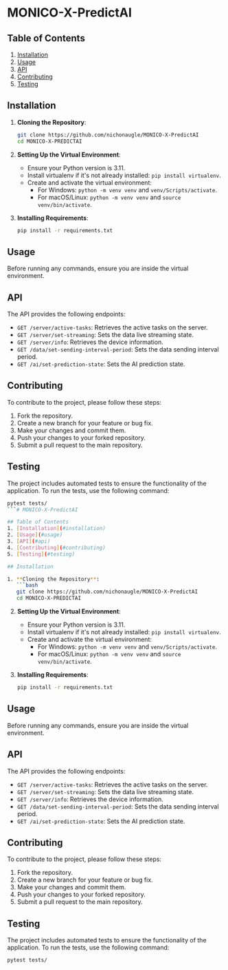 # MONICO-X-PredictAI

## Table of Contents
1. [Installation](#installation)
2. [Usage](#usage)
3. [API](#api)
4. [Contributing](#contributing)
5. [Testing](#testing)

## Installation

1. **Cloning the Repository**:
   ```bash
   git clone https://github.com/nichonaugle/MONICO-X-PredictAI
   cd MONICO-X-PREDICTAI
   ```

2. **Setting Up the Virtual Environment**:
   - Ensure your Python version is 3.11.
   - Install virtualenv if it's not already installed: `pip install virtualenv`.
   - Create and activate the virtual environment:
     - For Windows: `python -m venv venv` and `venv/Scripts/activate`.
     - For macOS/Linux: `python -m venv venv` and `source venv/bin/activate`.

3. **Installing Requirements**:
   ```bash
   pip install -r requirements.txt
   ```

## Usage

Before running any commands, ensure you are inside the virtual environment.

## API

The API provides the following endpoints:

- `GET /server/active-tasks`: Retrieves the active tasks on the server.
- `GET /server/set-streaming`: Sets the data live streaming state.
- `GET /server/info`: Retrieves the device information.
- `GET /data/set-sending-interval-period`: Sets the data sending interval period.
- `GET /ai/set-prediction-state`: Sets the AI prediction state.

## Contributing

To contribute to the project, please follow these steps:

1. Fork the repository.
2. Create a new branch for your feature or bug fix.
3. Make your changes and commit them.
4. Push your changes to your forked repository.
5. Submit a pull request to the main repository.

## Testing

The project includes automated tests to ensure the functionality of the application. To run the tests, use the following command:

```bash
pytest tests/
```# MONICO-X-PredictAI

## Table of Contents
1. [Installation](#installation)
2. [Usage](#usage)
3. [API](#api)
4. [Contributing](#contributing)
5. [Testing](#testing)

## Installation

1. **Cloning the Repository**:
   ```bash
   git clone https://github.com/nichonaugle/MONICO-X-PredictAI
   cd MONICO-X-PREDICTAI
   ```

2. **Setting Up the Virtual Environment**:
   - Ensure your Python version is 3.11.
   - Install virtualenv if it's not already installed: `pip install virtualenv`.
   - Create and activate the virtual environment:
     - For Windows: `python -m venv venv` and `venv/Scripts/activate`.
     - For macOS/Linux: `python -m venv venv` and `source venv/bin/activate`.

3. **Installing Requirements**:
   ```bash
   pip install -r requirements.txt
   ```

## Usage

Before running any commands, ensure you are inside the virtual environment.

## API

The API provides the following endpoints:

- `GET /server/active-tasks`: Retrieves the active tasks on the server.
- `GET /server/set-streaming`: Sets the data live streaming state.
- `GET /server/info`: Retrieves the device information.
- `GET /data/set-sending-interval-period`: Sets the data sending interval period.
- `GET /ai/set-prediction-state`: Sets the AI prediction state.

## Contributing

To contribute to the project, please follow these steps:

1. Fork the repository.
2. Create a new branch for your feature or bug fix.
3. Make your changes and commit them.
4. Push your changes to your forked repository.
5. Submit a pull request to the main repository.

## Testing

The project includes automated tests to ensure the functionality of the application. To run the tests, use the following command:

```bash
pytest tests/
```